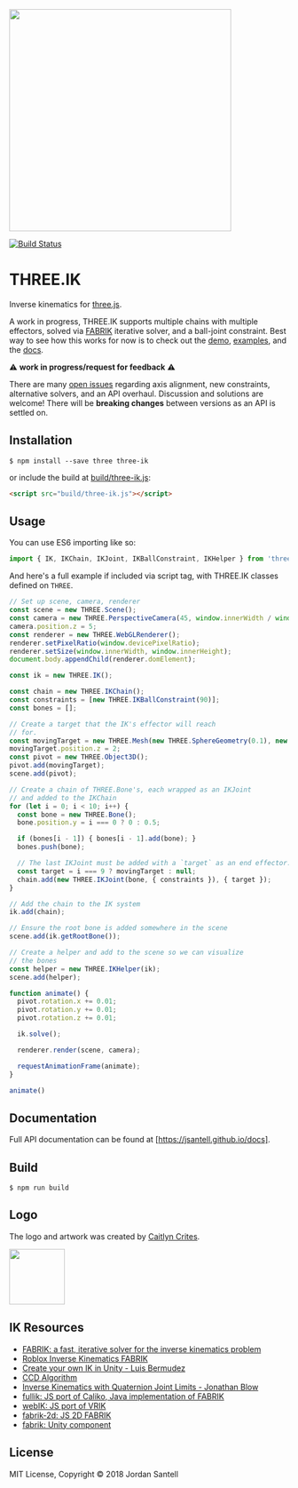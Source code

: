 <img src="https://jsantell.github.io/THREE.IK/assets/three-ik-graphic-with-text.png" width="400" />

[![Build Status](http://img.shields.io/npm/v/three-ik.svg?style=flat-square)](https://www.npmjs.org/package/three-ik)

# THREE.IK

Inverse kinematics for [three.js].

A work in progress, THREE.IK supports multiple chains with multiple effectors, solved via [FABRIK] iterative solver, and a ball-joint constraint. Best way to see how this works for now is to check out the [demo], [examples], and the [docs].

:warning: **work in progress/request for feedback** :warning:

There are many [open issues] regarding axis alignment, new constraints, alternative solvers, and an API overhaul. Discussion and solutions are welcome! There will be **breaking changes** between versions as an API is settled on.

## Installation

`$ npm install --save three three-ik`

or include the build at [build/three-ik.js](build/three-ik.js):

```html
<script src="build/three-ik.js"></script>
```

## Usage

You can use ES6 importing like so:

```js
import { IK, IKChain, IKJoint, IKBallConstraint, IKHelper } from 'three-ik';
```

And here's a full example if included via script tag, with THREE.IK classes
defined on `THREE`.

```js
// Set up scene, camera, renderer
const scene = new THREE.Scene();
const camera = new THREE.PerspectiveCamera(45, window.innerWidth / window.innerHeight, 0.01, 100);
camera.position.z = 5;
const renderer = new THREE.WebGLRenderer();
renderer.setPixelRatio(window.devicePixelRatio);
renderer.setSize(window.innerWidth, window.innerHeight);
document.body.appendChild(renderer.domElement);

const ik = new THREE.IK();

const chain = new THREE.IKChain();
const constraints = [new THREE.IKBallConstraint(90)];
const bones = [];

// Create a target that the IK's effector will reach
// for.
const movingTarget = new THREE.Mesh(new THREE.SphereGeometry(0.1), new THREE.MeshBasicMaterial({ color: 0xff0000 }));
movingTarget.position.z = 2;
const pivot = new THREE.Object3D();
pivot.add(movingTarget);
scene.add(pivot);

// Create a chain of THREE.Bone's, each wrapped as an IKJoint
// and added to the IKChain
for (let i = 0; i < 10; i++) {
  const bone = new THREE.Bone();
  bone.position.y = i === 0 ? 0 : 0.5;

  if (bones[i - 1]) { bones[i - 1].add(bone); }
  bones.push(bone);

  // The last IKJoint must be added with a `target` as an end effector.
  const target = i === 9 ? movingTarget : null;
  chain.add(new THREE.IKJoint(bone, { constraints }), { target });
}

// Add the chain to the IK system
ik.add(chain);

// Ensure the root bone is added somewhere in the scene
scene.add(ik.getRootBone());

// Create a helper and add to the scene so we can visualize
// the bones
const helper = new THREE.IKHelper(ik);
scene.add(helper);

function animate() {
  pivot.rotation.x += 0.01;
  pivot.rotation.y += 0.01;
  pivot.rotation.z += 0.01;

  ik.solve();

  renderer.render(scene, camera);

  requestAnimationFrame(animate);
}

animate()
```

## Documentation

Full API documentation can be found at [https://jsantell.github.io/docs].

## Build

`$ npm run build`

## Logo

The logo and artwork was created by [Caitlyn Crites](http://www.caitlyncrites.com).

<img src="https://jsantell.github.io/THREE.IK/assets/three-ik-graphic.png" width="100" />

## IK Resources

* [FABRIK: a fast, iterative solver for the inverse kinematics problem](http://www.andreasaristidou.com/FABRIK.html)
* [Roblox Inverse Kinematics FABRIK](http://wiki.roblox.com/index.php?title=Inverse_kinematics#FABRIK)
* [Create your own IK in Unity - Luis Bermudez](https://medium.com/unity3danimation/create-your-own-ik-in-unity3d-989debd86770)
* [CCD Algorithm](https://sites.google.com/site/auraliusproject/ccd-algorithm)
* [Inverse Kinematics with Quaternion Joint Limits - Jonathan Blow](http://number-none.com/product/IK%20with%20Quaternion%20Joint%20Limits/index.html)
* [fullik: JS port of Caliko, Java implementation of FABRIK](https://github.com/lo-th/fullik)
* [webIK: JS port of VRIK](https://github.com/etiennepinchon/webIK)
* [fabrik-2d: JS 2D FABRIK](https://github.com/RGBboy/fabrik-2d)
* [fabrik: Unity component](https://github.com/Tannz0rz/FABRIK)

## License

MIT License, Copyright © 2018 Jordan Santell

[three.js]: https://threejs.org
[FABRIK]: http://www.andreasaristidou.com/FABRIK.html
[open issues]: https://github.com/jsantell/THREE.IK/issues
[demo]: https://jsantell.github.io/THREE.IK
[examples]: https://jsantell.github.io/THREE.IK/examples
[docs]: https://jsantell.github.io/THREE.IK/docs
